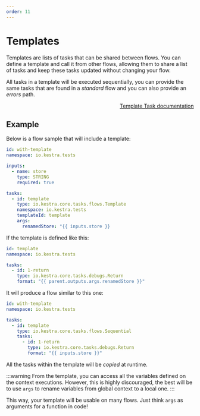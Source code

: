 ```yaml
---
order: 11
---
```

# Templates

Templates are lists of tasks that can be shared between flows. You can define a template and call it from other flows, allowing them to share a list of tasks and keep these tasks updated without changing your flow.

All tasks in a template will be executed sequentially, you can provide the same tasks that are found in a *standard* flow and you can also provide an *errors* path.

<div style="text-align: right">
    <a class="btn btn-primary" href="/plugins/core/tasks/flows/io.kestra.core.tasks.flows.Template">Template Task documentation</a>
</div>

## Example

Below is a flow sample that will include a template:
```yaml
id: with-template
namespace: io.kestra.tests

inputs:
  - name: store
    type: STRING
    required: true

tasks:
  - id: template
    type: io.kestra.core.tasks.flows.Template
    namespace: io.kestra.tests
    templateId: template
    args:
      renamedStore: "{{ inputs.store }}
```

If the template is defined like this:

```yaml
id: template
namespace: io.kestra.tests

tasks:
  - id: 1-return
    type: io.kestra.core.tasks.debugs.Return
    format: "{{ parent.outputs.args.renamedStore }}"
```

It will produce a flow similar to this one:

```yaml
id: with-template
namespace: io.kestra.tests

tasks:
  - id: template
    type: io.kestra.core.tasks.flows.Sequential
    tasks:
      - id: 1-return
        type: io.kestra.core.tasks.debugs.Return
        format: "{{ inputs.store }}"
```

All the tasks within the template will be *copied* at runtime.

:::warning
From the template, you can access all the variables defined on the context executions. However, this is highly discouraged, the best will be to use `args` to rename variables from global context to a local one.
:::

This way, your template will be usable on many flows. Just think `args` as arguments for a function in code!

